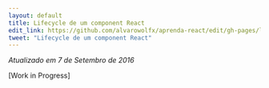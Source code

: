 ```yaml
---
layout: default
title: Lifecycle de um component React
edit_link: https://github.com/alvarowolfx/aprenda-react/edit/gh-pages/lifecycle/index.md
tweet: "Lifecycle de um component React"
---
```


_Atualizado em 7 de Setembro de 2016_

[Work in Progress]

<!--

Aplicações Angular passam por um processo várias etapas desde o seu bootstrap e ciclo de vida, podendo
responder a vários eventos como o quando o aplicativo é iniciado, executado e quando se cria/destrói componentes.

## Bootstrap

O Angular 2 (atualmente) precisa ser inicializado usando o componente de raiz para o aplicativo.

No arquivo JS principal da nossa aplicação, vamos colocar isso:


```javascript
{% raw %}
import { bootstrap } from '@angular/platform-browser-dynamic';
import { Component } from '@angular/core';

// Anotações do componente
@Component({
  selector: 'my-app',
  template: '<h1>Olá {{ name }}</h1>'
})
// Controller do componente
class MyApp {
  constructor() {
    this.name = 'Marcos';
  }
}

bootstrap(MyApp)
{% endraw %}
```

O componente `my-app` inicializa a nossa aplicação em um nível configurável, e seu modelo
é o lugar onde todos os nossos componentes são criados.

## Inicializando o nosso Componente

Quando um componente é criado, seu construtor é chamado. Isto acontece quando inicializamos algum estados
para o nosso componente, mas se baseado em algumas propriedades ou dados de componentes filhos, precisamos
esperar pelos componentes filhos para que o componente inicialize pela primeira vez.

Para fazer isso, nós podemos manipular o evento ciclo de vida utilizando o método `ngOnInit`. Existe a opção de utilizar `setTimeout` em nosso construtor para um efeito semelhante:

```javascript
import {Component, bootstrap} from 'angular2/angular2';

// Anotações do componente
@Component({
  selector: 'street-map',
  template: '<map-window></map-window><map-controls></map-controls>'
})
// Controller do componente
class StreetMap {
  constructor() {
    this.name = 'Max';
  }

  setMapWindow(mapWindow) {
    this.mapWindow = mapWindow;
  }

  setMapControls(mapControls) {
    this.mapControls = mapControls;
  }

  ngOnInit() {
    // Quando as propriedades são resolvidades
    // os valores de this.mapWindow e this.mapControls
    // também serão resolvidos para os componentes
    // <map-window> e <map-controls>
  }
}
```

## Ciclo de vida de um componente

Como `ngOnInit`, podemos utilizar e rastrear vários eventos através do ciclo de vida de um componente. Para uma
lista completa, consulte a [seção "Lifecyle Hooks" na documentação oficial do Angular 2](https://angular.io/docs/ts/latest/guide/lifecycle-hooks.html).

```javascript
// Anotações do componente
@Component({
  selector: 'street-map',
  template: '<map-window></map-window><map-controls></map-controls>',
})
// Controller do componente
class StreetMap {
  ngOnInit() {
    // Quando as propriedades são resolvidades
    // os valores de this.mapWindow e this.mapControls
    // também serão resolvidos para os componentes
    // <map-window> e <map-controls>
  }
  ngOnDestroy() {
    // Evento é invocado quando o componente é destruído
  }
  ngDoCheck() {
    // Detecção de mudanças customizável
  }
  ngOnChanges(changes) {
    // Chamado após nosso binding ser checado, validando
    // se um dos bindings foi alterado
    //
    // o parâmetro `changes` é um objeto no formato:
    // {
    //   'prop': PropertyUpdate
    // }
  }
  ngAfterContentInit() {
    // Conteúdo do componente foi inicializado
  }
  ngAfterContentChecked() {
    // Conteúdo do componente foi checado
  }
  ngAfterViewInit() {
    // View do componente foi inicializada
  }
  ngAfterViewChecked() {
    // View do componente foi checada/validada
  }
}
```

-->
